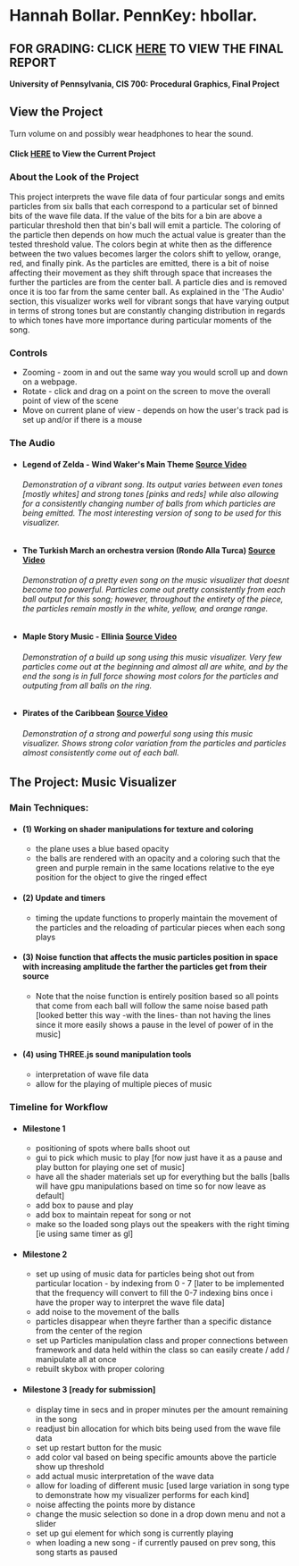 Hannah Bollar. PennKey: hbollar.
======================

## FOR GRADING: CLICK [HERE](https://github.com/hanbollar/Final-Project/blob/master/FINALReport.md) TO VIEW THE FINAL REPORT 

**University of Pennsylvania, CIS 700: Procedural Graphics, Final Project**

## View the Project

Turn volume on and possibly wear headphones to hear the sound.
#### Click [HERE](https://hanbollar.github.io/Final-Project/) to View the Current Project

### About the Look of the Project

This project interprets the wave file data of four particular songs and emits particles from six balls that each correspond to a particular set of binned bits of the wave file data. If the value of the bits for a bin are above a particular threshold then that bin's ball will emit a particle. The coloring of the particle then depends on how much the actual value is greater than the tested threshold value. The colors begin at white then as the difference between the two values becomes larger the colors shift to yellow, orange, red, and finally pink. As the particles are emitted, there is a bit of noise affecting their movement as they shift through space that increases the further the particles are from the center ball. A particle dies and is removed once it is too far from the same center ball. As explained in the 'The Audio' section, this visualizer works well for vibrant songs that have varying output in terms of strong tones but are constantly changing distribution in regards to which tones have more importance during particular moments of the song.

### Controls

* Zooming - zoom in and out the same way you would scroll up and down on a webpage.
* Rotate - click and drag on a point on the screen to move the overall point of view of the scene
* Move on current plane of view - depends on how the user's track pad is set up and/or if there is a mouse

### The Audio

- #### Legend of Zelda - Wind Waker's Main Theme [Source Video](https://www.youtube.com/watch?v=gEoU70DXr90)
  ###### Demonstration of a vibrant song. Its output varies between even tones [mostly whites] and strong tones [pinks and reds] while also allowing for a consistently changing number of balls from which particles are being emitted. The most interesting version of song to be used for this visualizer.

- #### The Turkish March an orchestra version (Rondo Alla Turca) [Source Video](https://www.youtube.com/watch?v=se_Swf7-68M)
  ###### Demonstration of a pretty even song on the music visualizer that doesnt become too powerful. Particles come out pretty consistently from each ball output for this song; however, throughout the entirety of the piece, the particles remain mostly in the white, yellow, and orange range.

- #### Maple Story Music - Ellinia [Source Video](https://www.youtube.com/watch?v=_M-ytoRguS8)
  ###### Demonstration of a build up song using this music visualizer. Very few particles come out at the beginning and almost all are white, and by the end the song is in full force showing most colors for the particles and outputing from all balls on the ring.

- #### Pirates of the Caribbean [Source Video](https://www.youtube.com/watch?v=27mB8verLK8)
  ###### Demonstration of a strong and powerful song using this music visualizer. Shows strong color variation from the particles and particles almost consistently come out of each ball.

## The Project: Music Visualizer

### Main Techniques:
- #### (1) Working on shader manipulations for texture and coloring
  *  the plane uses a blue based opacity
  *  the balls are rendered with an opacity and a coloring such that the green and purple remain in the same locations relative to the eye position for the object to give the ringed effect
- #### (2) Update and timers
    * timing the update functions to properly maintain the movement of the particles and the reloading of particular pieces when each song plays
- #### (3) Noise function that affects the music particles position in space with increasing amplitude the farther the particles get from their source
  * Note that the noise function is entirely position based so all points that come from each ball will follow the same noise based path [looked better this way -with the lines- than not having the lines since it more easily shows a pause in the level of power of in the music]
- #### (4) using THREE.js sound manipulation tools
  * interpretation of wave file data
  * allow for the playing of multiple pieces of music

### Timeline for Workflow
- #### Milestone 1
  * positioning of spots where balls shoot out
  * gui to pick which music to play [for now just have it as a pause and play button for playing one set of music]
  * have all the shader materials set up for everything but the balls [balls will have gpu manipulations based on time so for now leave as default]
  * add box to pause and play
  * add box to maintain repeat for song or not
  * make so the loaded song plays out the speakers with the right timing [ie using same timer as gl]

- #### Milestone 2
  * set up using of music data for particles being shot out from particular location - by indexing from 0 - 7 [later to be implemented that the frequency will convert to fill the 0-7 indexing bins once i have the proper way to interpret the wave file data]
  * add noise to the movement of the balls
  * particles disappear when theyre farther than a specific distance from the center of the region
  * set up Particles manipulation class and proper connections between framework and data held within the class so can easily create / add / manipulate all at once
  * rebuilt skybox with proper coloring

- #### Milestone 3 [ready for submission]
	* display time in secs and in proper minutes per the amount remaining in the song
  * readjust bin allocation for which bits being used from the wave file data
  * set up restart button for the music
  * add color val based on being specific amounts above the particle show up threshold
  * add actual music interpretation of the wave data
  * allow for loading of different music [used large variation in song type to demonstrate how my visualizer performs for each kind]
  * noise affecting the points more by distance
  * change the music selection so done in a drop down menu and not a slider
  * set up gui element for which song is currently playing
  * when loading a new song - if currently paused on prev song, this song starts as paused
